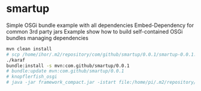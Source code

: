 # smartup

Simple OSGi bundle example with all dependencies
Embed-Dependency for common 3rd party jars
Example show how to build self-contained OSGi bundles managing dependencies

```sh
mvn clean install
# scp /home/ihor/.m2/repository/com/github/smartup/0.0.1/smartup-0.0.1.jar pi@192.168.95.252:/home/pi/.m2/repository/com/github/smartup/0.0.1/smartup-0.0.1.jar
./karaf
bundle:install -s mvn:com.github/smartup/0.0.1
# bundle:update mvn:com.github/smartup/0.0.1
# knopflerfish_osgi
# java -jar framework_compact.jar -istart file:/home/pi/.m2/repository/com/github/smartup/0.0.1/smartup-0.0.1.jar
```
